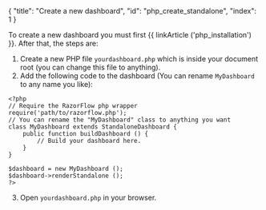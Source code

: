 <meta>
{
    "title": "Create a new dashboard",
    "id": "php_create_standalone",
    "index": 1
}
</meta>


To create a new dashboard you must first {{ linkArticle ('php_installation') }}. After that, the steps are:

1. Create a new PHP file `yourdashboard.php` which is inside your document root (you can change this file to anything).
2. Add the following code to the dashboard (You can rename `MyDashboard` to any name you like):

~~~
<?php
// Require the RazorFlow php wrapper
require('path/to/razorflow.php');
// You can rename the "MyDashboard" class to anything you want
class MyDashboard extends StandaloneDashboard {
	public function buildDashboard () {
		// Build your dashboard here.
	}
}

$dashboard = new MyDashboard ();
$dashboard->renderStandalone ();
?>
~~~

3. Open `yourdashboard.php` in your browser.
